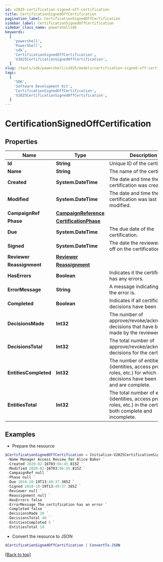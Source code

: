 ```yaml
---
id: v2025-certification-signed-off-certification
title: CertificationSignedOffCertification
pagination_label: CertificationSignedOffCertification
sidebar_label: CertificationSignedOffCertification
sidebar_class_name: powershellsdk
keywords:
  [
    'powershell',
    'PowerShell',
    'sdk',
    'CertificationSignedOffCertification',
    'V2025CertificationSignedOffCertification',
  ]
slug: /tools/sdk/powershell/v2025/models/certification-signed-off-certification
tags:
  [
    'SDK',
    'Software Development Kit',
    'CertificationSignedOffCertification',
    'V2025CertificationSignedOffCertification',
  ]
---
```


# CertificationSignedOffCertification

## Properties

| Name | Type | Description | Notes |
| --- | --- | --- | --- |
| **Id** | **String** | Unique ID of the certification. | [required] |
| **Name** | **String** | The name of the certification. | [required] |
| **Created** | **System.DateTime** | The date and time the certification was created. | [required] |
| **Modified** | **System.DateTime** | The date and time the certification was last modified. | [optional] |
| **CampaignRef** | [**CampaignReference**](campaign-reference) |  | [required] |
| **Phase** | [**CertificationPhase**](certification-phase) |  | [required] |
| **Due** | **System.DateTime** | The due date of the certification. | [required] |
| **Signed** | **System.DateTime** | The date the reviewer signed off on the certification. | [required] |
| **Reviewer** | [**Reviewer**](reviewer) |  | [required] |
| **Reassignment** | [**Reassignment**](reassignment) |  | [optional] |
| **HasErrors** | **Boolean** | Indicates it the certification has any errors. | [required] |
| **ErrorMessage** | **String** | A message indicating what the error is. | [optional] |
| **Completed** | **Boolean** | Indicates if all certification decisions have been made. | [required] |
| **DecisionsMade** | **Int32** | The number of approve/revoke/acknowledge decisions that have been made by the reviewer. | [required] |
| **DecisionsTotal** | **Int32** | The total number of approve/revoke/acknowledge decisions for the certification. | [required] |
| **EntitiesCompleted** | **Int32** | The number of entities (identities, access profiles, roles, etc.) for which all decisions have been made and are complete. | [required] |
| **EntitiesTotal** | **Int32** | The total number of entities (identities, access profiles, roles, etc.) in the certification, both complete and incomplete. | [required] |

## Examples

- Prepare the resource

```powershell
$CertificationSignedOffCertification = Initialize-V2025CertificationSignedOffCertification  -Id 2c91808576f886190176f88caf0d0067 `
 -Name Manager Access Review for Alice Baker `
 -Created 2020-02-16T03:04:45.815Z `
 -Modified 2020-02-16T03:06:45.815Z `
 -CampaignRef null `
 -Phase null `
 -Due 2018-10-19T13:49:37.385Z `
 -Signed 2018-10-19T13:49:37.385Z `
 -Reviewer null `
 -Reassignment null `
 -HasErrors false `
 -ErrorMessage The certification has an error `
 -Completed false `
 -DecisionsMade 20 `
 -DecisionsTotal 40 `
 -EntitiesCompleted 5 `
 -EntitiesTotal 10
```

- Convert the resource to JSON

```powershell
$CertificationSignedOffCertification | ConvertTo-JSON
```

[[Back to top]](#)
